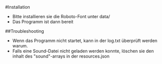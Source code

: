 #Installation
+ Bitte installieren sie die Roboto-Font unter data/
+ Das Programm ist dann bereit

##Troubleshooting
+ Wenn das Programm nicht startet, kann in der log.txt überprüft werden warum.
+ Falls eine Sound-Datei nicht geladen werden konnte, löschen sie den inhalt des "sound"-arrays in der resources.json 

